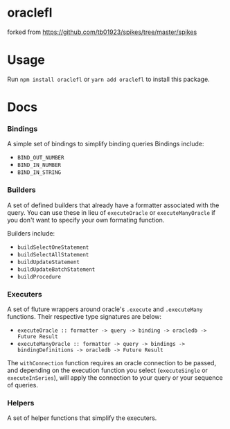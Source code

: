 # oraclefl

forked from https://github.com/tb01923/spikes/tree/master/spikes 

# Usage

Run `npm install oraclefl` or `yarn add oraclefl` to install this package.

# Docs

### Bindings

A simple set of bindings to simplify binding queries
Bindings include:
* `BIND_OUT_NUMBER`
* `BIND_IN_NUMBER`
* `BIND_IN_STRING`

### Builders

A set of defined builders that already have a formatter associated with the query.
You can use these in lieu of `executeOracle` or `executeManyOracle` if you don't want to specify your own formating function.

Builders include:
* `buildSelectOneStatement`
* `buildSelectAllStatement`
* `buildUpdateStatement`
* `buildUpdateBatchStatement`
* `buildProcedure`

### Executers

A set of fluture wrappers around oracle's `.execute` and `.executeMany` functions.
Their respective type signatures are below:
* `executeOracle :: formatter -> query -> binding -> oracledb -> Future Result`
* `executeManyOracle :: formatter -> query -> bindings -> bindingDefinitions -> oracledb -> Future Result`

The `withConnection` function requires an oracle connection to be passed, and
depending on the execution function you select (`executeSingle` or `executeInSeries`),
will apply the connection to your query or your sequence of queries.

### Helpers

A set of helper functions that simplify the executers.
